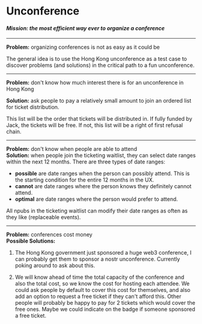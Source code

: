 # Unconference
#### *Mission: the most efficient way ever to organize a conference*
* * *
**Problem:** organizing conferences is not as easy as it could be

The general idea is to use the Hong Kong unconference as a test case to discover problems (and solutions) in the critical path to a fun unconference.

* * *
**Problem:** don't know how much interest there is for an unconference in Hong Kong

**Solution:** ask people to pay a relatively small amount to join an ordered list for ticket distribution.

This list will be the order that tickets will be distributed in. If fully funded by Jack, the tickets will be free. If not, this list will be a right of first refusal chain.

* * *
**Problem:** don't know when people are able to attend   
**Solution:** when people join the ticketing waitlist, they can select date ranges within the next 12 months. There are three types of date ranges: 
* **possible** are date ranges when the person can possibly attend. This is the starting condition for the entire 12 months in the UX.
* **cannot** are date ranges where the person knows they definitely cannot attend.
* **optimal** are date ranges where the person would prefer to attend.

All npubs in the ticketing waitlist can modify their date ranges as often as they like (replaceable events).

* * * 
**Problem:** conferences cost money   
**Possible Solutions:** 

1. The Hong Kong government just sponsored a huge web3 conference, I can probably get them to sponsor a nostr unconference. Currently poking around to ask about this.

2. We will know ahead of time the total capacity of the conference and also the total cost, so we know the cost for hosting each attendee. We could ask people by default to cover this cost for themselves, and also add an option to request a free ticket if they can't afford this. Other people will probably be happy to pay for 2 tickets which would cover the free ones. Maybe we could indicate on the badge if someone sponsored a free ticket.
